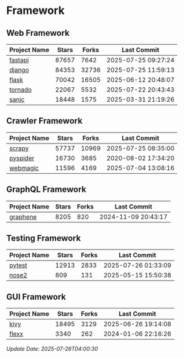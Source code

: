 # Framework

## Web Framework
| Project Name | Stars | Forks | Last Commit |
| ------------ | ----- | ----- | ----------- |
| [fastapi](https://github.com/fastapi/fastapi) | 87657 | 7642 | 2025-07-25 09:27:24 |
| [django](https://github.com/django/django) | 84353 | 32736 | 2025-07-25 11:59:13 |
| [flask](https://github.com/pallets/flask) | 70042 | 16505 | 2025-06-12 20:48:07 |
| [tornado](https://github.com/tornadoweb/tornado) | 22067 | 5532 | 2025-07-22 20:43:43 |
| [sanic](https://github.com/sanic-org/sanic) | 18448 | 1575 | 2025-03-31 21:19:26 |

## Crawler Framework
| Project Name | Stars | Forks | Last Commit |
| ------------ | ----- | ----- | ----------- |
| [scrapy](https://github.com/scrapy/scrapy) | 57737 | 10969 | 2025-07-25 08:35:00 |
| [pyspider](https://github.com/binux/pyspider) | 16730 | 3685 | 2020-08-02 17:34:20 |
| [webmagic](https://github.com/code4craft/webmagic) | 11596 | 4169 | 2025-07-04 13:08:16 |

## GraphQL Framework
| Project Name | Stars | Forks | Last Commit |
| ------------ | ----- | ----- | ----------- |
| [graphene](https://github.com/graphql-python/graphene) | 8205 | 820 | 2024-11-09 20:43:17 |

## Testing Framework
| Project Name | Stars | Forks | Last Commit |
| ------------ | ----- | ----- | ----------- |
| [pytest](https://github.com/pytest-dev/pytest) | 12913 | 2833 | 2025-07-26 01:33:09 |
| [nose2](https://github.com/nose-devs/nose2) | 809 | 131 | 2025-05-15 15:50:38 |

## GUI Framework
| Project Name | Stars | Forks | Last Commit |
| ------------ | ----- | ----- | ----------- |
| [kivy](https://github.com/kivy/kivy) | 18495 | 3129 | 2025-06-26 19:14:08 |
| [flexx](https://github.com/flexxui/flexx) | 3340 | 262 | 2024-01-06 22:16:26 |

*Update Date: 2025-07-26T04:00:30*